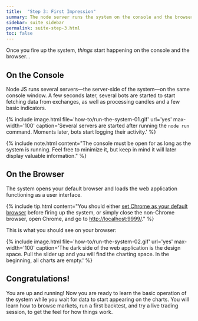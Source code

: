 ```yaml
---
title:  "Step 3: First Impression"
summary: The node server runs the system on the console and the browser runs the web application functioning as a user interface.
sidebar: suite_sidebar
permalink: suite-step-3.html
toc: false
---
```


Once you fire up the system, *things* start happening on the console and the browser...

## On the Console

Node JS runs several servers&mdash;the server-side of the system&mdash;on the same console window. A few seconds later, several bots are started to start fetching data from exchanges, as well as processing candles and a few basic indicators.

{% include image.html file='how-to/run-the-system-01.gif' url='yes' max-width='100' caption='Several servers are started after running the ```node run``` command. Moments later, bots start logging their activity.' %}

{% include note.html content="The console must be open for as long as the system is running. Feel free to minimize it, but keep in mind it will later display valuable information." %}

## On the Browser

The system opens your default browser and loads the web application functioning as a user interface. 

{% include tip.html content="You should either <a href='https://support.google.com/chrome/answer/95417?co=GENIE.Platform%3DDesktop&hl=en' rel='nofollow' rel='noopener' target='_blank'>set Chrome as your default browser</a> before firing up the system, or simply close the non-Chrome browser, open Chrome, and go to <a href='http://localhost:9999/' rel='nofollow' rel='noopener' target='_blank'>http://localhost:9999/</a>." %}

This is what you should see on your browser:

{% include image.html file='how-to/run-the-system-02.gif' url='yes' max-width='100' caption='The dark side of the web application is the design space. Pull the slider up and you will find the charting space. In the beginning, all charts are empty.' %}

## Congratulations! 

You are up and running! Now you are ready to learn the basic operation of the system while you wait for data to start appearing on the charts. You will learn how to browse markets, run a first backtest, and try a live trading session, to get the feel for how things work.